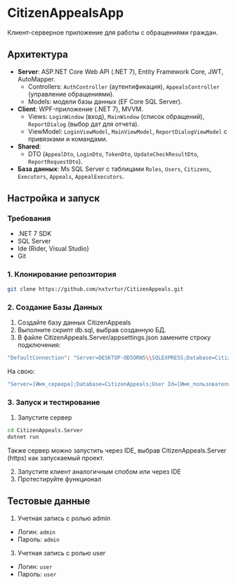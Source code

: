 # CitizenAppealsApp

Клиент-серверное приложение для работы с обращениями граждан.

## Архитектура
- **Server**: ASP.NET Core Web API (.NET 7), Entity Framework Core, JWT, AutoMapper.
  - Controllers: `AuthController` (аутентификация), `AppealsController` (управление обращениями).
  - Models: модели базы данных (EF Core SQL Server).
- **Client**: WPF-приложение (.NET 7), MVVM.
  - Views: `LoginWindow` (вход), `MainWindow` (список обращений), `ReportDialog` (выбор дат для отчета).
  - ViewModel: `LoginViewModel`, `MainViewModel`, `ReportDialogViewModel` с привязками и командами.
- **Shared**:
  - DTO (`AppealDto`, `LoginDto`, `TokenDto`, `UpdateCheckResultDto`, `ReportRequestDto`).
- **База данных**: Ms SQL Server с таблицами `Roles`, `Users`, `Citizens`, `Executors`, `Appeals`, `AppealExecutors`.

## Настройка и запуск

### Требования
- .NET 7 SDK
- SQL Server
- Ide (Rider, Visual Studio)
- Git

### 1. Клонирование репозитория
```bash
git clone https://github.com/nxtvrtur/CitizenAppeals.git
```
### 2. Создание Базы Данных
  1. Создайте базу данных CitizenAppeals
  2. Выполните скрипт db.sql, выбрав созданную БД.
  3. В файле CitizenAppeals.Server/appsettings.json замените строку подключения:
  ```bash
  "DefaultConnection": "Server=DESKTOP-OD5ORN5\\SQLEXPRESS;Database=CitizenAppeals;User Id=sa;Password=123;Encrypt=False;"
  ```
  На свою: 
  ```bash
  "Server=[Имя_сервера];Database=CitizenAppeals;User Id=[Имя_пользователя];Password=[Пароль];Encrypt=False;"
  ```
### 3. Запуск и тестирование
  1. Запустите сервер
 ```bash
cd CitizenAppeals.Server
dotnet run
```
Также сервер можно запустить через IDE, выбрав CitizenAppeals.Server (https) как запускаемый проект.

2. Запустите клиент аналогичным спобом или через IDE
3. Протестируйте функционал

## Тестовые данные
1. Учетная запись с ролью admin
- Логин: `admin`
- Пароль: `admin`
3. Учетная запись с ролью user
- Логин: `user`
- Пароль: `user`
